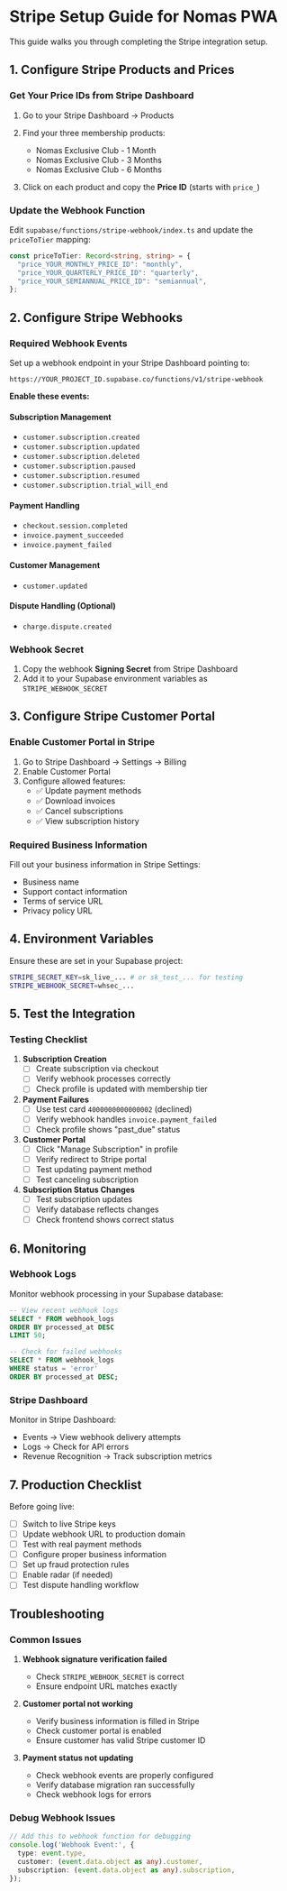 # Stripe Setup Guide for Nomas PWA

This guide walks you through completing the Stripe integration setup.

## 1. Configure Stripe Products and Prices

### Get Your Price IDs from Stripe Dashboard

1. Go to your Stripe Dashboard → Products
2. Find your three membership products:
   - Nomas Exclusive Club - 1 Month
   - Nomas Exclusive Club - 3 Months  
   - Nomas Exclusive Club - 6 Months

3. Click on each product and copy the **Price ID** (starts with `price_`)

### Update the Webhook Function

Edit `supabase/functions/stripe-webhook/index.ts` and update the `priceToTier` mapping:

```typescript
const priceToTier: Record<string, string> = {
  "price_YOUR_MONTHLY_PRICE_ID": "monthly",
  "price_YOUR_QUARTERLY_PRICE_ID": "quarterly", 
  "price_YOUR_SEMIANNUAL_PRICE_ID": "semiannual",
};
```

## 2. Configure Stripe Webhooks

### Required Webhook Events

Set up a webhook endpoint in your Stripe Dashboard pointing to:
```
https://YOUR_PROJECT_ID.supabase.co/functions/v1/stripe-webhook
```

**Enable these events:**

#### Subscription Management
- `customer.subscription.created`
- `customer.subscription.updated` 
- `customer.subscription.deleted`
- `customer.subscription.paused`
- `customer.subscription.resumed`
- `customer.subscription.trial_will_end`

#### Payment Handling
- `checkout.session.completed`
- `invoice.payment_succeeded`
- `invoice.payment_failed`

#### Customer Management
- `customer.updated`

#### Dispute Handling (Optional)
- `charge.dispute.created`

### Webhook Secret

1. Copy the webhook **Signing Secret** from Stripe Dashboard
2. Add it to your Supabase environment variables as `STRIPE_WEBHOOK_SECRET`

## 3. Configure Stripe Customer Portal

### Enable Customer Portal in Stripe

1. Go to Stripe Dashboard → Settings → Billing
2. Enable Customer Portal
3. Configure allowed features:
   - ✅ Update payment methods
   - ✅ Download invoices
   - ✅ Cancel subscriptions
   - ✅ View subscription history

### Required Business Information

Fill out your business information in Stripe Settings:
- Business name
- Support contact information
- Terms of service URL
- Privacy policy URL

## 4. Environment Variables

Ensure these are set in your Supabase project:

```bash
STRIPE_SECRET_KEY=sk_live_... # or sk_test_... for testing
STRIPE_WEBHOOK_SECRET=whsec_...
```

## 5. Test the Integration

### Testing Checklist

1. **Subscription Creation**
   - [ ] Create subscription via checkout
   - [ ] Verify webhook processes correctly
   - [ ] Check profile is updated with membership tier

2. **Payment Failures**
   - [ ] Use test card `4000000000000002` (declined)
   - [ ] Verify webhook handles `invoice.payment_failed`
   - [ ] Check profile shows "past_due" status

3. **Customer Portal**
   - [ ] Click "Manage Subscription" in profile
   - [ ] Verify redirect to Stripe portal
   - [ ] Test updating payment method
   - [ ] Test canceling subscription

4. **Subscription Status Changes**
   - [ ] Test subscription updates
   - [ ] Verify database reflects changes
   - [ ] Check frontend shows correct status

## 6. Monitoring

### Webhook Logs

Monitor webhook processing in your Supabase database:

```sql
-- View recent webhook logs
SELECT * FROM webhook_logs 
ORDER BY processed_at DESC 
LIMIT 50;

-- Check for failed webhooks
SELECT * FROM webhook_logs 
WHERE status = 'error'
ORDER BY processed_at DESC;
```

### Stripe Dashboard

Monitor in Stripe Dashboard:
- Events → View webhook delivery attempts
- Logs → Check for API errors
- Revenue Recognition → Track subscription metrics

## 7. Production Checklist

Before going live:

- [ ] Switch to live Stripe keys
- [ ] Update webhook URL to production domain
- [ ] Test with real payment methods
- [ ] Configure proper business information
- [ ] Set up fraud protection rules
- [ ] Enable radar (if needed)
- [ ] Test dispute handling workflow

## Troubleshooting

### Common Issues

1. **Webhook signature verification failed**
   - Check `STRIPE_WEBHOOK_SECRET` is correct
   - Ensure endpoint URL matches exactly

2. **Customer portal not working**
   - Verify business information is filled in Stripe
   - Check customer portal is enabled
   - Ensure customer has valid Stripe customer ID

3. **Payment status not updating**
   - Check webhook events are properly configured
   - Verify database migration ran successfully
   - Check webhook logs for errors

### Debug Webhook Issues

```typescript
// Add this to webhook function for debugging
console.log('Webhook Event:', {
  type: event.type,
  customer: (event.data.object as any).customer,
  subscription: (event.data.object as any).subscription,
});
``` 